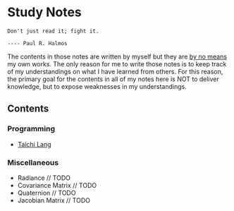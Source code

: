 # Study Notes

```
Don't just read it; fight it.
                                                                                ---- Paul R. Halmos
```

The contents in those notes are written by myself but they are <ins>by no means</ins> my own works. The only reason for me to write those notes is to keep track of my understandings on what I have learned from others. For this reason, the primary goal for the contents in all of my notes here is NOT to deliver knowledge, but to expose weaknesses in my understandings.

## Contents

### Programming

- [Taichi Lang](https://github.com/IQ404/study-notes/blob/taichi-lang/README.md)

### Miscellaneous

- Radiance  // TODO
- Covariance Matrix  // TODO
- Quaternion  // TODO
- Jacobian Matrix  // TODO
